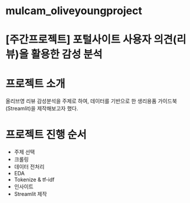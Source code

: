 # mulcam_oliveyoungproject
# [주간프로젝트] 포털사이트 사용자 의견(리뷰)을 활용한 감성 분석
# 프로젝트 소개
올리브영 리뷰 감성분석을 주제로 하여, 데이터를 기반으로 한 생리용품 가이드북(Streamlit)을 제작해보고자 했다. 
# 프로젝트 진행 순서
- 주제 선택
- 크롤링
- 데이터 전처리
- EDA
- Tokenize & tf-idf
- 인사이트
- Streamlit 제작
